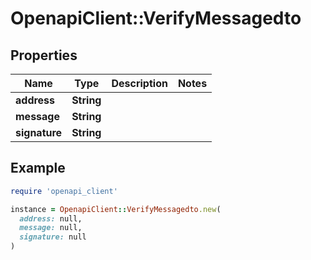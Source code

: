 # OpenapiClient::VerifyMessagedto

## Properties

| Name | Type | Description | Notes |
| ---- | ---- | ----------- | ----- |
| **address** | **String** |  |  |
| **message** | **String** |  |  |
| **signature** | **String** |  |  |

## Example

```ruby
require 'openapi_client'

instance = OpenapiClient::VerifyMessagedto.new(
  address: null,
  message: null,
  signature: null
)
```

